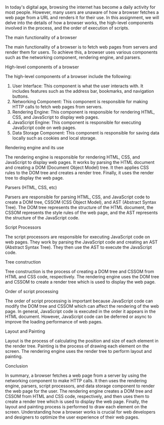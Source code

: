 In today's digital age, browsing the internet has become a daily activity for most people. However, many users are unaware of how a browser fetches a web page from a URL and renders it for their use. In this assignment, we will delve into the details of how a browser works, the high-level components involved in the process, and the order of execution of scripts.


The main functionality of a browser

The main functionality of a browser is to fetch web pages from servers and render them for users. To achieve this, a browser uses various components such as the networking component, rendering engine, and parsers.

High-level components of a browser

The high-level components of a browser include the following:

1. User Interface: This component is what the user interacts with. It includes features such as the address bar, bookmarks, and navigation buttons.
2. Networking Component: This component is responsible for making HTTP calls to fetch web pages from servers.
3. Rendering Engine: This component is responsible for rendering HTML, CSS, and JavaScript to display web pages.
4. JavaScript Engine: This component is responsible for executing JavaScript code on web pages.
5. Data Storage Component: This component is responsible for saving data locally such as cookies and local storage.

Rendering engine and its use

The rendering engine is responsible for rendering HTML, CSS, and JavaScript to display web pages. It works by parsing the HTML document and creating a DOM (Document Object Model) tree. It then applies CSS rules to the DOM tree and creates a render tree. Finally, it uses the render tree to display the web page.

Parsers (HTML, CSS, etc)

Parsers are responsible for parsing HTML, CSS, and JavaScript code to create a DOM tree, CSSOM (CSS Object Model), and AST (Abstract Syntax Tree). The DOM tree represents the structure of the HTML document, the CSSOM represents the style rules of the web page, and the AST represents the structure of the JavaScript code.

Script Processors

The script processors are responsible for executing JavaScript code on web pages. They work by parsing the JavaScript code and creating an AST (Abstract Syntax Tree). They then use the AST to execute the JavaScript code.

Tree construction

Tree construction is the process of creating a DOM tree and CSSOM from HTML and CSS code, respectively. The rendering engine uses the DOM tree and CSSOM to create a render tree which is used to display the web page.

Order of script processing

The order of script processing is important because JavaScript code can modify the DOM tree and CSSOM which can affect the rendering of the web page. In general, JavaScript code is executed in the order it appears in the HTML document. However, JavaScript code can be deferred or async to improve the loading performance of web pages.

Layout and Painting

Layout is the process of calculating the position and size of each element in the render tree. Painting is the process of drawing each element on the screen. The rendering engine uses the render tree to perform layout and painting.

Conclusion

In summary, a browser fetches a web page from a server by using the networking component to make HTTP calls. It then uses the rendering engine, parsers, script processors, and data storage component to render the web page for the user. The rendering engine creates a DOM tree and CSSOM from HTML and CSS code, respectively, and then uses them to create a render tree which is used to display the web page. Finally, the layout and painting process is performed to draw each element on the screen. Understanding how a browser works is crucial for web developers and designers to optimize the user experience of their web pages.
